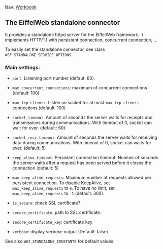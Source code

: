 Nav: [Workbook](../workbook.md)

## The EiffelWeb standalone connector

It provides a standalone httpd server for the EiffelWeb framework.
It implements HTTP/1.1 with persistent connection, concurrent connection, ...

To easily set the standalone connector, see class `WSF_STANDALONE_SERVICE_OPTIONS`.

### Main settings:

* `port`: Listening port number (defaut: 80).
* `max_concurrent_connections`: maximum of concurrent connections (default: 100)
* `max_tcp_clients`: Listen on socket for at most `max_tcp_clients` connections (default: 100)
* `socket_timeout`: Amount of seconds the server waits for receipts and transmissions during communications. With timeout of 0, socket can wait for ever. (default: 60)
* `socket_recv_timeout`: Amount of seconds the server waits for receiving data during communications. With timeout of 0, socket can waits for ever. (default: 5)
* `keep_alive_timeout`: Persistent connection timeout. Number of seconds the server waits after a request has been served before it closes the connection (default: 5)
* `max_keep_alive_requests`: Maximum number of requests allowed per persistent connection. To disable KeepAlive, set `max_keep_alive_requests` to `0`. To have no limit, set `max_keep_alive_requests` to `-1` (default: 300).

* `is_secure`: check SSL certificate?
* `secure_certificate`: path to SSL certificate.
* `secure_certificate_key`: certificate key

* `verbose`: display verbose output (Default: false)

See also `WGI_STANDALONE_CONSTANTS` for default values.

